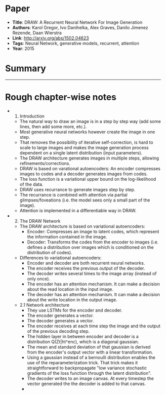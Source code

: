 # Paper

* **Title**: DRAW: A Recurrent Neural Network For Image Generation
* **Authors**: Karol Gregor, Ivo Danihelka, Alex Graves, Danilo Jimenez Rezende, Daan Wierstra
* **Link**: http://arxiv.org/abs/1502.04623
* **Tags**: Neural Network, generative models, recurrent, attention
* **Year**: 2015

# Summary



----------

# Rough chapter-wise notes

* 1. Introduction
  * The natural way to draw an image is in a step by step way (add some lines, then add some more, etc.).
  * Most generative neural networks however create the image in one step.
  * That removes the possibility of iterative self-correction, is hard to scale to large images and makes the image generation process dependent on a single latent distribution (input parameters).
  * The DRAW architecture generates images in multiple steps, allowing refinements/corrections.
  * DRAW is based on varational autoencoders: An encoder compresses images to codes and a decoder generates images from codes.
  * The loss function is a variational upper bound on the log-likelihood of the data.
  * DRAW uses recurrance to generate images step by step.
  * The recurrance is combined with attention via partial glimpses/foveations (i.e. the model sees only a small part of the image).
  * Attention is implemented in a differentiable way in DRAW.

* 2. The DRAW Network
  * The DRAW architecture is based on variational autoencoders:
    * Encoder: Compresses an image to latent codes, which represent the information contained in the image.
    * Decoder: Transforms the codes from the encoder to images (i.e. defines a distribution over images which is conditioned on the distribution of codes).
  * Differences to variational autoencoders:
    * Encoder and decoder are both recurrent neural networks.
    * The encoder receives the previous output of the decoder.
    * The decoder writes several times to the image array (instead of only once).
    * The encoder has an attention mechanism. It can make a decision about the read location in the input image.
    * The decoder has an attention mechanism. It can make a decision about the write location in the output image.
  * 2.1 Network architecture
    * They use LSTMs for the encoder and decoder.
    * The encoder generates a vector.
    * The decoder generates a vector.
    * The encoder receives at each time step the image and the output of the previous decoding step.
    * The hidden layer in between encoder and decoder is a distribution Q(Zt|ht^enc), which is a diagonal gaussian.
    * The mean and standard deviation of that gaussian is derived from the encoder's output vector with a linear transformation.
    * Using a gaussian instead of a bernoulli distribution enables the use of the reparameterization trick. That trick makes it straightforward to backpropagate "low variance stochastic gradients of the loss function through the latent distribution".
    * The decoder writes to an image canvas. At every timestep the vector generated the the decoder is added to that canvas.
    * 
